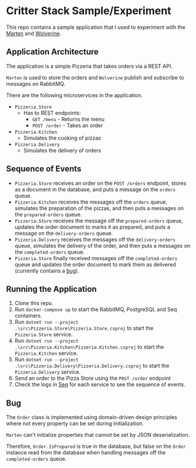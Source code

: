 # Critter Stack Sample/Experiment

This repo contains a sample application that I used to experiment with the [Marten](https://martendb.io/) and [Wolverine](https://wolverine.netlify.app/).

## Application Architecture

The application is a simple Pizzeria that takes orders via a REST API.

`Marten` is used to store the orders and `Wolverine` publish and subscribe to messages on RabbitMQ.

There are the following microservices in the application.

- `Pizzeria.Store`
  - Has to REST endpoints:
    - `GET /menu` - Returns the menu
	- `POST /order` - Takes an order
- `Pizzeria.Kitchen`
  - Simulates the cooking of pizzas
- `Pizzeria.Delivery`
  - Simulates the delivery of orders

## Sequence of Events

- `Pizzeria.Store` receives an order on the `POST /orders` endpoint, stores as a document in the database, and puts a message on the `orders` queue.
- `Pizzeria.Kitchen` receives the messages off the `orders` queue, simulates the preparation of the pizzas, and then puts a messages on the `prepared-orders` queue.
- `Pizzeria.Store` receives the message off the `prepared-orders` queue, updates the order document to marks it as prepared, and puts a message on the `delivery-orders` queue.
- `Pizzeria.Delivery` receives the messages off the `delivery-orders` queue, simulates the delivery of the order, and then puts a messages on the `completed-orders` queue.
- `Pizzeria.Store` finally received messages off the `completed-orders` queue and updates the order document to mark them as delivered (currently contains a [bug](#bug)).

## Running the Application

1. Clone this repo.
2. Run `docker-compose up` to start the RabbitMQ, PostgreSQL and Seq containers.
3. Run `dotnet run --project .\src\Pizzeria.Store\Pizzeria.Store.csproj` to start the `Pizzeria.Store` service.
4. Run `dotnet run --project .\src\Pizzeria.Kitchen\Pizzeria.Kitchen.csproj` to start the `Pizzeria.Kitchen` service.
5. Run `dotnet run --project .\src\Pizzeria.Delivery\Pizzeria.Delivery.csproj` to start the `Pizzeria.Delivery` service.
6. Send an order to the Pizza Store using the `POST /order` endpoint
7. Check the logs in [Seq](http://localhost:5341/#/events) for each service to see the sequence of events.

## Bug

The `Order` class is implemented using domain-driven design principles where not every property can be set during initialization.

`Marten` can't initialize properties that cannot be set by JSON deserialization.

Therefore, `Order.IsPrepared` is true in the database, but false on the `Order` instance read from the database when handling messages off the `completed-orders` queue.
